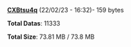 [**CXBtsu4q**](/data/CXBtsu4q.txt) (22/02/23 - 16:32)- 159 bytes

**Total Datas**: 11333

**Total Size**: 73.81 MB / 73.8 MB